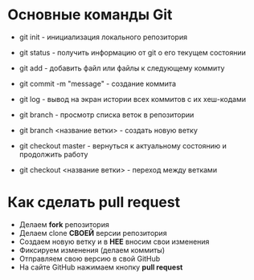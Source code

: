 # Ocновные команды Git 

- git init - инициализация локального репозитория 

+ git status - получить информацию от git о его текущем состоянии 

* git add - добавить файл или файлы к следующему коммиту 

- git commit -m "message" - создание коммита

- git log - вывод на экран истории всех коммитов с их хеш-кодами 

- git branch - просмотр списка веток в репозитории 

- git branch <название ветки> - создать новую ветку

- git checkout master - вернуться к актуальному состоянию и продолжить работу 

- git checkout <название ветки> - переход между ветками 

# **Как сделать pull request**

- Делаем **fork** репозитория
- Делаем clone **СВОЕЙ** версии репозитория
- Создаем новую ветку и в **НЕЕ** вносим свои изменения
- Фиксируем изменения (делаем коммиты)
- Отправляем свою версию в свой GitHub
- На сайте GitHub нажимаем кнопку **pull request**